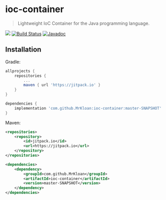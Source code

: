 # ioc-container
> Lightweight IoC Container for the Java programming language.

[![](https://jitpack.io/v/MrKloan/ioc-container.svg)](https://jitpack.io/#MrKloan/ioc-container)
[![Build Status](https://travis-ci.org/MrKloan/ioc-container.svg?branch=master)](https://travis-ci.org/MrKloan/ioc-container)
[![Javadoc](https://img.shields.io/badge/docs-Javadoc-blue.svg)](https://mrkloan.github.io/ioc-container/index.html)

## Installation

Gradle:
```groovy
allprojects {
	repositories {
		...
		maven { url 'https://jitpack.io' }
	}
}

dependencies {
	implementation 'com.github.MrKloan:ioc-container:master-SNAPSHOT'
}
```

Maven:
```xml
<repositories>
	<repository>
		<id>jitpack.io</id>
		<url>https://jitpack.io</url>
	</repository>
</repositories>

<dependencies>
	<dependency>
		<groupId>com.github.MrKloan</groupId>
		<artifactId>ioc-container</artifactId>
		<version>master-SNAPSHOT</version>
	</dependency>
</dependencies>
```